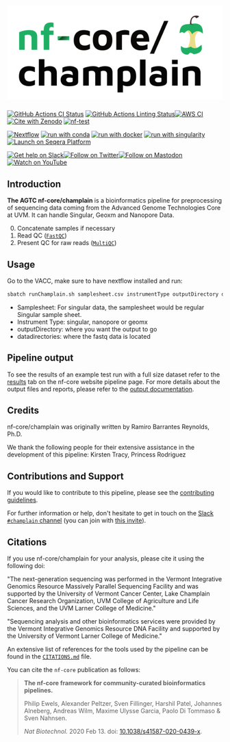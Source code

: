 <h1>
  <picture>
    <source media="(prefers-color-scheme: dark)" srcset="docs/images/nf-core-champlain_logo_dark.png">
    <img alt="nf-core/champlain" src="docs/images/nf-core-champlain_logo_light.png">
  </picture>
</h1>

[![GitHub Actions CI Status](https://github.com/nf-core/champlain/actions/workflows/ci.yml/badge.svg)](https://github.com/nf-core/champlain/actions/workflows/ci.yml)
[![GitHub Actions Linting Status](https://github.com/nf-core/champlain/actions/workflows/linting.yml/badge.svg)](https://github.com/nf-core/champlain/actions/workflows/linting.yml)[![AWS CI](https://img.shields.io/badge/CI%20tests-full%20size-FF9900?labelColor=000000&logo=Amazon%20AWS)](https://nf-co.re/champlain/results)[![Cite with Zenodo](http://img.shields.io/badge/DOI-10.5281/zenodo.XXXXXXX-1073c8?labelColor=000000)](https://doi.org/10.5281/zenodo.XXXXXXX)
[![nf-test](https://img.shields.io/badge/unit_tests-nf--test-337ab7.svg)](https://www.nf-test.com)

[![Nextflow](https://img.shields.io/badge/nextflow%20DSL2-%E2%89%A523.04.0-23aa62.svg)](https://www.nextflow.io/)
[![run with conda](http://img.shields.io/badge/run%20with-conda-3EB049?labelColor=000000&logo=anaconda)](https://docs.conda.io/en/latest/)
[![run with docker](https://img.shields.io/badge/run%20with-docker-0db7ed?labelColor=000000&logo=docker)](https://www.docker.com/)
[![run with singularity](https://img.shields.io/badge/run%20with-singularity-1d355c.svg?labelColor=000000)](https://sylabs.io/docs/)
[![Launch on Seqera Platform](https://img.shields.io/badge/Launch%20%F0%9F%9A%80-Seqera%20Platform-%234256e7)](https://cloud.seqera.io/launch?pipeline=https://github.com/nf-core/champlain)

[![Get help on Slack](http://img.shields.io/badge/slack-nf--core%20%23champlain-4A154B?labelColor=000000&logo=slack)](https://nfcore.slack.com/channels/champlain)[![Follow on Twitter](http://img.shields.io/badge/twitter-%40nf__core-1DA1F2?labelColor=000000&logo=twitter)](https://twitter.com/nf_core)[![Follow on Mastodon](https://img.shields.io/badge/mastodon-nf__core-6364ff?labelColor=FFFFFF&logo=mastodon)](https://mstdn.science/@nf_core)[![Watch on YouTube](http://img.shields.io/badge/youtube-nf--core-FF0000?labelColor=000000&logo=youtube)](https://www.youtube.com/c/nf-core)

## Introduction

**The AGTC nf-core/champlain** is a bioinformatics pipeline for preprocessing of sequencing data coming from the Advanced Genome Technologies Core at UVM. It can handle Singular, Geoxm and Nanopore Data.

0. Concatenate samples if necessary
1. Read QC ([`FastQC`](https://www.bioinformatics.babraham.ac.uk/projects/fastqc/))
2. Present QC for raw reads ([`MultiQC`](http://multiqc.info/))

## Usage

Go to the VACC, make sure to have nextflow installed and run:

```bash
sbatch runChamplain.sh samplesheet.csv instrumentType outputDirectory datadirectories
```

* Samplesheet: For singular data, the samplesheet would be regular Singular sample sheet.
* Instrument Type: singular, nanopore or geomx
* outputDirectory: where you want the output to go
* datadirectories: where the fastq data is located

## Pipeline output

To see the results of an example test run with a full size dataset refer to the [results](https://nf-co.re/champlain/results) tab on the nf-core website pipeline page.
For more details about the output files and reports, please refer to the
[output documentation](https://nf-co.re/champlain/output).

## Credits

nf-core/champlain was originally written by Ramiro Barrantes Reynolds, Ph.D.

We thank the following people for their extensive assistance in the development of this pipeline: Kirsten Tracy, Princess Rodriguez


## Contributions and Support

If you would like to contribute to this pipeline, please see the [contributing guidelines](.github/CONTRIBUTING.md).

For further information or help, don't hesitate to get in touch on the [Slack `#champlain` channel](https://nfcore.slack.com/channels/champlain) (you can join with [this invite](https://nf-co.re/join/slack)).

## Citations

If you use nf-core/champlain for your analysis, please cite it using the following doi: 

"The next-generation sequencing was performed in the Vermont Integrative Genomics Resource Massively Parallel Sequencing Facility and was supported by the University of Vermont Cancer Center, Lake Champlain Cancer Research Organization, UVM College of Agriculture and Life Sciences, and the UVM Larner College of Medicine."

"Sequencing analysis and other bioinformatics services were provided by the Vermont Integrative Genomics Resource DNA Facility and supported by the University of Vermont Larner College of Medicine."

An extensive list of references for the tools used by the pipeline can be found in the [`CITATIONS.md`](CITATIONS.md) file.

You can cite the `nf-core` publication as follows:

> **The nf-core framework for community-curated bioinformatics pipelines.**
>
> Philip Ewels, Alexander Peltzer, Sven Fillinger, Harshil Patel, Johannes Alneberg, Andreas Wilm, Maxime Ulysse Garcia, Paolo Di Tommaso & Sven Nahnsen.
>
> _Nat Biotechnol._ 2020 Feb 13. doi: [10.1038/s41587-020-0439-x](https://dx.doi.org/10.1038/s41587-020-0439-x).
